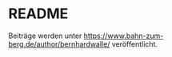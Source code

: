 # README

Beiträge werden unter https://www.bahn-zum-berg.de/author/bernhardwalle/ veröffentlicht.

